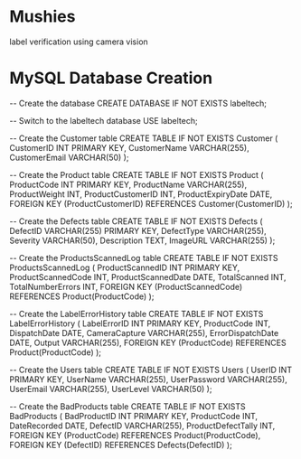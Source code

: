 # Mushies

label verification using camera vision

# MySQL Database Creation

-- Create the database
CREATE DATABASE IF NOT EXISTS labeltech;

-- Switch to the labeltech database
USE labeltech;

-- Create the Customer table
CREATE TABLE IF NOT EXISTS Customer (
CustomerID INT PRIMARY KEY,
CustomerName VARCHAR(255),
CustomerEmail VARCHAR(50)
);

-- Create the Product table
CREATE TABLE IF NOT EXISTS Product (
ProductCode INT PRIMARY KEY,
ProductName VARCHAR(255),
ProductWeight INT,
ProductCustomerID INT,
ProductExpiryDate DATE,
FOREIGN KEY (ProductCustomerID) REFERENCES Customer(CustomerID)
);

-- Create the Defects table
CREATE TABLE IF NOT EXISTS Defects (
DefectID VARCHAR(255) PRIMARY KEY,
DefectType VARCHAR(255),
Severity VARCHAR(50),
Description TEXT,
ImageURL VARCHAR(255)
);

-- Create the ProductsScannedLog table
CREATE TABLE IF NOT EXISTS ProductsScannedLog (
ProductScannedID INT PRIMARY KEY,
ProductScannedCode INT,
ProductScannedDate DATE,
TotalScanned INT,
TotalNumberErrors INT,
FOREIGN KEY (ProductScannedCode) REFERENCES Product(ProductCode)
);

-- Create the LabelErrorHistory table
CREATE TABLE IF NOT EXISTS LabelErrorHistory (
LabelErrorID INT PRIMARY KEY,
ProductCode INT,
DispatchDate DATE,
CameraCapture VARCHAR(255),
ErrorDispatchDate DATE,
Output VARCHAR(255),
FOREIGN KEY (ProductCode) REFERENCES Product(ProductCode)
);

-- Create the Users table
CREATE TABLE IF NOT EXISTS Users (
UserID INT PRIMARY KEY,
UserName VARCHAR(255),
UserPassword VARCHAR(255),
UserEmail VARCHAR(255),
UserLevel VARCHAR(50)
);

-- Create the BadProducts table
CREATE TABLE IF NOT EXISTS BadProducts (
BadProductID INT PRIMARY KEY,
ProductCode INT,
DateRecorded DATE,
DefectID VARCHAR(255),
ProductDefectTally INT,
FOREIGN KEY (ProductCode) REFERENCES Product(ProductCode),
FOREIGN KEY (DefectID) REFERENCES Defects(DefectID)
);
